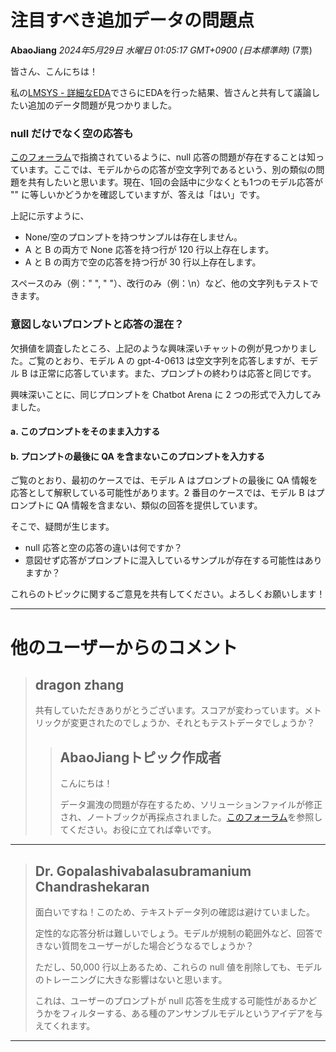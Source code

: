 # 注目すべき追加データの問題点

**AbaoJiang** *2024年5月29日 水曜日 01:05:17 GMT+0900 (日本標準時)* (7票)

皆さん、こんにちは！

私の[LMSYS - 詳細なEDA](https://www.kaggle.com/code/abaojiang/lmsys-detailed-eda?scriptVersionId=180273328)でさらにEDAを行った結果、皆さんと共有して議論したい追加のデータ問題が見つかりました。

### null だけでなく空の応答も

[このフォーラム](https://www.kaggle.com/competitions/lmsys-chatbot-arena/discussion/502303)で指摘されているように、null 応答の問題が存在することは知っています。ここでは、モデルからの応答が空文字列であるという、別の類似の問題を共有したいと思います。現在、1回の会話中に少なくとも1つのモデル応答が "" に等しいかどうかを確認していますが、答えは「はい」です。

[](https://postimg.cc/75R2GD0h)

上記に示すように、

* None/空のプロンプトを持つサンプルは存在しません。
* A と B の両方で None 応答を持つ行が 120 行以上存在します。
* A と B の両方で空の応答を持つ行が 30 行以上存在します。

スペースのみ（例：" ", "    "）、改行のみ（例：\n）など、他の文字列もテストできます。

### 意図しないプロンプトと応答の混在？

[](https://postimg.cc/F1xDBP2p)

欠損値を調査したところ、上記のような興味深いチャットの例が見つかりました。ご覧のとおり、モデル A の gpt-4-0613 は空文字列を応答しますが、モデル B は正常に応答しています。また、プロンプトの終わりは応答と同じです。

興味深いことに、同じプロンプトを Chatbot Arena に 2 つの形式で入力してみました。

#### a. このプロンプトをそのまま入力する

[](https://postimg.cc/7fzm9sPK)

#### b. プロンプトの最後に QA を含まないこのプロンプトを入力する

[](https://postimg.cc/qg9pnynr)

ご覧のとおり、最初のケースでは、モデル A はプロンプトの最後に QA 情報を応答として解釈している可能性があります。2 番目のケースでは、モデル B はプロンプトに QA 情報を含まない、類似の回答を提供しています。

そこで、疑問が生じます。

* null 応答と空の応答の違いは何ですか？
* 意図せず応答がプロンプトに混入しているサンプルが存在する可能性はありますか？

これらのトピックに関するご意見を共有してください。よろしくお願いします！

---

# 他のユーザーからのコメント

> ## dragon zhang
> 
> 共有していただきありがとうございます。スコアが変わっています。メトリックが変更されたのでしょうか、それともテストデータでしょうか？
> 
> 
> 
> > ## AbaoJiangトピック作成者
> > 
> > こんにちは！
> > 
> > データ漏洩の問題が存在するため、ソリューションファイルが修正され、ノートブックが再採点されました。[このフォーラム](https://www.kaggle.com/competitions/lmsys-chatbot-arena/discussion/506137)を参照してください。お役に立てれば幸いです。
> > 
> > 
> > 
---
> ## Dr. Gopalashivabalasubramanium Chandrashekaran
> 
> 面白いですね！このため、テキストデータ列の確認は避けていました。
> 
> 定性的な応答分析は難しいでしょう。モデルが規制の範囲外など、回答できない質問をユーザーがした場合どうなるでしょうか？
> 
> ただし、50,000 行以上あるため、これらの null 値を削除しても、モデルのトレーニングに大きな影響はないと思います。
> 
> これは、ユーザーのプロンプトが null 応答を生成する可能性があるかどうかをフィルターする、ある種のアンサンブルモデルというアイデアを与えてくれます。
> 
> 
> 
---

